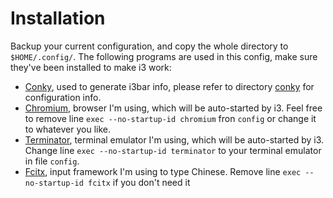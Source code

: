 # Installation
Backup your current configuration, and copy the whole directory to `$HOME/.config/`. The following programs are used in this config, make sure they've been installed to make i3 work:

- [Conky](https://github.com/brndnmtthws/conky), used to generate i3bar info, please refer to directory [conky](https://github.com/shizhz/dotfiles/tree/master/conky) for configuration info.
- [Chromium](https://wiki.archlinux.org/index.php/chromium), browser I'm using, which will be auto-started by i3. Feel free to remove line `exec --no-startup-id chromium` fron `config` or change it to whatever you like.
- [Terminator](https://wiki.archlinux.org/index.php/Terminator), terminal emulator I'm using, which will be auto-started by i3. Change line `exec --no-startup-id terminator` to your terminal emulator in file `config`.
- [Fcitx](https://wiki.archlinux.org/index.php/fcitx), input framework I'm using to type Chinese. Remove line `exec --no-startup-id fcitx` if you don't need it
